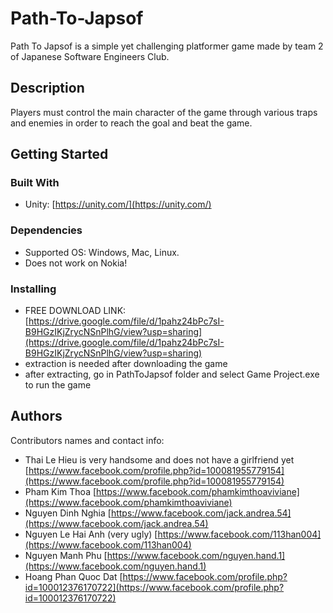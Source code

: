 # Path-To-Japsof

Path To Japsof is a simple yet challenging platformer game made by team 2 of Japanese Software Engineers Club.

## Description

Players must control the main character of the game through various traps and enemies in order to reach the goal and beat the game.

## Getting Started

### Built With

* Unity: [https://unity.com/](https://unity.com/)

### Dependencies

* Supported OS: Windows, Mac, Linux.
* Does not work on Nokia!

### Installing

* FREE DOWNLOAD LINK: [https://drive.google.com/file/d/1pahz24bPc7sI-B9HGzIKjZrycNSnPlhG/view?usp=sharing](https://drive.google.com/file/d/1pahz24bPc7sI-B9HGzIKjZrycNSnPlhG/view?usp=sharing)
* extraction is needed after downloading the game
* after extracting, go in PathToJapsof folder and select Game Project.exe to run the game

## Authors

Contributors names and contact info:
* Thai Le Hieu is very handsome and does not have a girlfriend yet [https://www.facebook.com/profile.php?id=100081955779154](https://www.facebook.com/profile.php?id=100081955779154)
* Pham Kim Thoa [https://www.facebook.com/phamkimthoaviviane](https://www.facebook.com/phamkimthoaviviane)
* Nguyen Dinh Nghia [https://www.facebook.com/jack.andrea.54](https://www.facebook.com/jack.andrea.54)
* Nguyen Le Hai Anh (very ugly) [https://www.facebook.com/113han004](https://www.facebook.com/113han004)
* Nguyen Manh Phu [https://www.facebook.com/nguyen.hand.1](https://www.facebook.com/nguyen.hand.1)
* Hoang Phan Quoc Dat [https://www.facebook.com/profile.php?id=100012376170722](https://www.facebook.com/profile.php?id=100012376170722)
